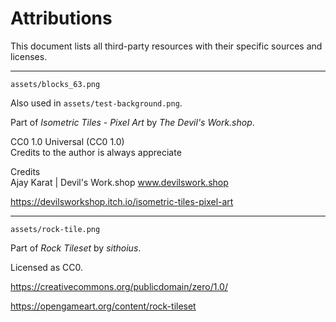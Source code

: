 # Attributions

This document lists all third-party resources with their specific sources and
licenses.

---

`assets/blocks_63.png`

Also used in `assets/test-background.png`.

Part of *Isometric Tiles - Pixel Art* by *The Devil's Work.shop*.

  CC0 1.0 Universal (CC0 1.0)  
  Credits to the author is always appreciate  

  Credits  
  Ajay Karat | Devil's Work.shop
  www.devilswork.shop

<https://devilsworkshop.itch.io/isometric-tiles-pixel-art>

---

`assets/rock-tile.png`

Part of *Rock Tileset* by *sithoius*.

Licensed as CC0.

<https://creativecommons.org/publicdomain/zero/1.0/>

<https://opengameart.org/content/rock-tileset>
